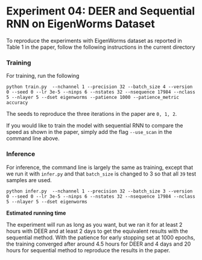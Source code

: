 # Experiment 04: DEER and Sequential RNN on EigenWorms Dataset

To reproduce the experiments with EigenWorms dataset as reported in Table 1 in the paper, follow the following instructions in the current directory

### Training
For training, run the following

```
python train.py  --nchannel 1 --precision 32 --batch_size 4 --version 0 --seed 0 --lr 3e-5 --ninps 6 --nstates 32 --nsequence 17984 --nclass 5 --nlayer 5 --dset eigenworms --patience 1000 --patience_metric accuracy
```

The seeds to reproduce the three iterations in the paper are `0, 1, 2`.

If you would like to train the model with sequential RNN to compare the speed as shown in the paper, simply add the flag `--use_scan` in the command line above.

### Inference
For inference, the command line is largely the same as training, except that we run it with `infer.py` and that `batch_size` is changed to 3 so that all `39` test samples are used.

```
python infer.py  --nchannel 1 --precision 32 --batch_size 3 --version 0 --seed 0 --lr 3e-5 --ninps 6 --nstates 32 --nsequence 17984 --nclass 5 --nlayer 5 --dset eigenworms
```

**Estimated running time**

The experiment will run as long as you want, but we ran it for at least 2 hours with DEER and at least 2 days to get the equivalent results with the sequential method. With the patience for early stopping set at 1000 epochs, the training converged after around 4.5 hours for DEER and 4 days and 20 hours for sequential method to reproduce the results in the paper.
